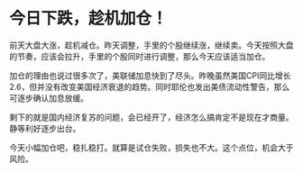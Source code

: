 # 今日下跌，趁机加仓！

前天大盘大涨，趁机减仓。昨天调整，手里的个股继续涨，继续卖。今天按照大盘的节奏，应该会拉升，手里的个股同时进行调整，那么今天应该适当加仓。

加仓的理由也说过很多次了，美联储加息快到了尽头。昨晚虽然美国CPI同比增长2.6，但并没有改变美国经济衰退的趋势。同时耶伦也发出美债流动性警告，那么可逐步确认加息放缓。

剩下的就是国内经济复苏的问题，会已经开了，经济怎么搞肯定不是现在才商量。静等利好逐步出台。

今天小幅加仓吧，稳扎稳打。就算是试仓失败，损失也不大。这个点位，机会大于风险。
